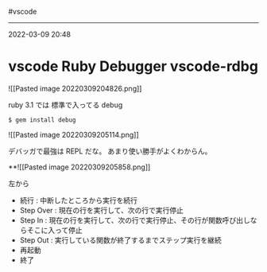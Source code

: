 #vscode 

---
2022-03-09  20:48

# vscode  Ruby Debugger vscode-rdbg

![[Pasted image 20220309204826.png]]

ruby 3.1 では 標準で入ってる debug

```shell
$ gem install debug
```

![[Pasted image 20220309205114.png]]

デバッガで最強は REPL だな。
あまり使い勝手がよくわからん。


**![[Pasted image 20220309205858.png]]

左から
- 続行             : 中断したところから実行を続行
- Step Over   : 現在の行を実行して、次の行で実行停止
- Step In        : 現在の行を実行して、次の行で実行停止、その行が関数呼び出しならそこに入って停止
- Step Out    : 実行している関数が終了するまでステップ実行を継続
- 再起動
- 終了


